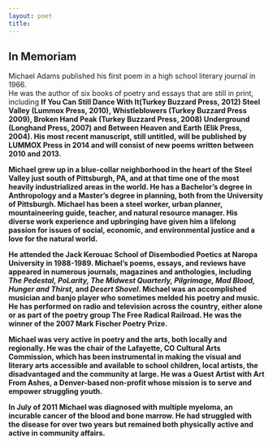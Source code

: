 ```yaml
---
layout: poet
title: 
---
```


<h2>In  Memoriam</h2>
<p> Michael Adams published his  first poem in a high school literary journal in 1966.<br />
He was the author of six  books of poetry and essays that are still in print, including <strong>If You  Can Still Dance With It(Turkey Buzzard Press, 2012) Steel Valley (Lummox Press,  2010), Whistleblowers (Turkey Buzzard Press 2009), Broken Hand</strong><em><strong> </strong></em><strong>Peak (Turkey Buzzard  Press, 2008) Underground</strong><em><strong> </strong></em><strong>(Longhand  Press, 2007) and Between Heaven and Earth (Elik Press, 2004). His most recent  manuscript, still untitled, will be published by LUMMOX Press in 2014 and will  consist of new poems written between 2010 and 2013. </strong></p>
<p><strong>Michael grew up in a blue-collar neighborhood in the heart of the Steel  Valley just south of Pittsburgh, PA, and at that time one of the most heavily  industrialized areas in the world. He has a Bachelor&rsquo;s degree in Anthropology  and a Master&rsquo;s degree in planning, both from the University of Pittsburgh.  Michael has been a steel worker, urban planner, mountaineering guide, teacher,  and natural resource manager. His diverse work experience and upbringing have  given him a lifelong passion for issues of social, economic, and environmental  justice and a love for the natural world.</strong></p>
<p><strong>He attended the Jack Kerouac School of Disembodied Poetics at Naropa  University in 1988-1989. Michael&rsquo;s poems, essays, and reviews have appeared in  numerous journals, magazines and anthologies, including <em>The Pedestal,  PoLarity, The Midwest Quarterly, Pilgrimage, Mad Blood, Hunger and Thirst, </em>and <em>Desert Shovel</em>. Michael was an accomplished musician and banjo player  who sometimes melded his poetry and music. He has performed on radio and  television across the country, either alone or as part of the poetry group <strong>The  Free Radical Railroad</strong>. He was the winner of the 2007 Mark Fischer  Poetry Prize.</strong></p>
<p><strong>Michael was very active in poetry and the arts, both locally and  regionally. He was the chair of the Lafayette, CO Cultural Arts Commission,  which has been instrumental in making the visual and literary arts accessible  and available to school children, local artists, the disadvantaged and the  community at large. He was a Guest Artist with <strong>Art From Ashes</strong>,  a Denver-based non-profit whose mission is to serve and empower struggling  youth.</strong></p>
<p><strong>In July of 2011 Michael was diagnosed with multiple myeloma, an  incurable cancer of the blood and bone marrow. He had struggled with the  disease for over two years but remained both physically active and active in  community affairs. </strong></p>